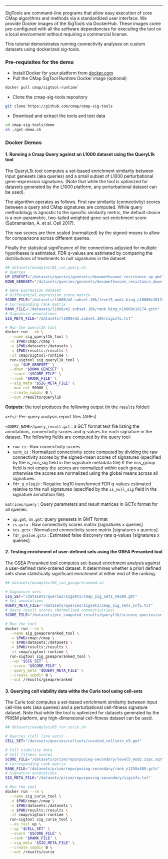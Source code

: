 ---

SigTools are command-line programs that allow easy execution of core CMap algorithms and methods via a standardized user interface. We provide Docker images of the SigTools via DockerHub. These images come pre-configured with all the software dependencies for executing the tool on a local environment without requiring a commercial license.

This tutorial demonstrates running connectivity analyses on custom datasets using dockerized sig-tools.


### Pre-requisites for the demo
* Install Docker for your platform from [docker.com](docker.com)
* Pull the CMap SigTool Runtime Docker image (optional)
```bash
docker pull cmap/sigtool-runtime`
```

* Clone the cmap-sig-tools repository
```bash
git clone https://github.com/cmap/cmap-sig-tools
```
* Download and extract the tools and test data
```bash
cd cmap-sig-tools/demo
sh ./get-demo.sh
```

### Docker Demos

#### 1. Running a Cmap Query against an L1000 dataset using the QueryL1k tool

The QueryL1k tool computes a set-based enrichment similarity between input genesets (aka 
queries) and a small subset of L1000 perturbational gene-expression signatures. 
(Note that while the tool is optimized for datasets generated by the L1000 platform, 
any perturbational dataset can be used).

The algorithm operates as follows. First raw similarity (connectivity) scores 
between a query and CMap signatures are computed. While query methodology is 
agnostic to the specific similarity metric, the default choice is a non-parametric, two-tailed weighted gene-set enrichment score (Subramanian, A. et al. Cell 2017).
 
The raw scores are then scaled (normalized) by the signed-means to allow for 
comparisons across different queries.
 
Finally the statistical significance of the connections adjusted for multiple 
hypotheses is estimated. FDR q-values are estimated by comparing the 
distributions of treatments to null signatures in the dataset.

``` bash  linenums="1"
## datasets/examples/01_run_query.sh
# Queries
UP_GENESET="/datasets/queries/genesets/dexamethasone_resistance_up.gmt"
DOWN_GENESET="/datasets/queries/genesets/dexamethasone_resistance_down.gmt"

# Gene Expression Dataset
# Differential expression score matrix
SCORE_FILE="/datasets/l1000/m2.subset.10k/level5_modz.bing_n10000x10174.gctx"
# Corresponding rank matrix
RANK_FILE="/datasets/l1000/m2.subset.10k/rank.bing_n10000x10174.gctx"
# Signature annotations
SIG_META_FILE="/datasets/l1000/m2.subset.10k/siginfo.txt"

# Run the queryl1k tool
docker run --rm \
  --name sig_queryl1k_tool \
  -v $PWD/cmap:/cmap \
  -v $PWD/datasets:/datasets \
  -v $PWD/results:/results \
  -it cmap/sigtool-runtime \
  run-sigtool sig_queryl1k_tool \
  --up "$UP_GENESET" \
  --down "$DOWN_GENESET" \
  --score "$SCORE_FILE" \
  --rank "$RANK_FILE" \
  --sig_meta "$SIG_META_FILE" \
  --max_col 50000 \
  --create_subdir 0 \
  --out /results/queryl1k
``` 
 
**Outputs:** the tool produces the following output (in the `results` folder)
 
`arfs/`: Per-query analysis report files (ARFs)
 
`<QUERY_NAME>/query_result.gct` : a GCT format text file listing the annotations, 
connectivity scores and q-values for each signature in the dataset. The 
following fields are computed by the query tool:
 
- `raw_cs` : Raw connectivity scores
- `norm_cs` : Normalized connectivity score computed by dividing the raw 
connectivity scores by the signed-mean scores of signatures (specified by the 
is_ncs_sig field in the signature metadata file) If the ncs_group field is not 
empty the scores are normalized within each group, otherwise the scores are 
normalized using the global means across all signatures.
- `fdr_q_nlog10` : Negative log10 transformed FDR q-values estimated relative to 
the null signatures (specified by the `is_null_sig` field in the signature 
annotation file).
 
`matrices/query` : Query parameters and result matrices in GCTx format for all 
queries:
 
- `up.gmt`, `dn.gmt`: query genesets in GMT format
- `cs.gctx` : Raw connectivity scores matrix [signatures x queries] 
- `ncs.gctx` : Normalized connectivity score matrix [signatures x queries]
- `fdr_qvalue.gctx` : Estimated false discovery rate q-values [signatures x 
queries]

#### 2. Testing enrichment of user-defined sets using the GSEA Preranked tool

The GSEA Preranked tool computes set-based enrichment analysis against a user-defined 
rank-ordered dataset.  It determines whether a priori defined sets show 
statistically significant enrichment at either end of the ranking.

``` bash linenums="1"
## datasets/examples/03_run_gseapreranked.sh

# Signature sets
SIG_SET="/datasets/queries/sigsets/cmap_sig_sets_n9380.gmt"
# Set annotations
QUERY_META_FILE="/datasets/queries/sigsets/cmap_sig_sets_info.txt"
# Query result scores (Normalized connectivities)
SCORE_FILE="/datasets/pre_computed_results/queryl1k/science_queries/arfs/DEX/query_result.gct"

# Run the tool
docker run --rm \
  --name sig_gseapreranked_tool \
  -v $PWD/cmap:/cmap \
  -v $PWD/datasets:/datasets \
  -v $PWD/results:/results \
  -it cmap/sigtool-runtime \
  run-sigtool sig_gseapreranked_tool \
  --up "$SIG_SET" \
  --score "$SCORE_FILE" \
  --query_meta "$QUERY_META_FILE" \
  --create_subdir 0 \
  --out /results/gseapreranked

``` 

#### 3. Querying cell viability data withe the Curie tool using cell-sets
The Curie tool computes a set-based enrichment similarity between input cell-line 
sets (aka queries) and a perturbational cell-fitness signature dataset. Note that while 
the tool is optimized for datasets generated by the PRISM platform, any high-dimensional
cell-fitness dataset can be used.

``` bash linenums="1"
## datasets/examples/03_run_curie.sh

# Queries (Cell line sets)
CELL_SET="/datasets/queries/cellsets/curated_cellsets_n5.gmt"

# Cell viability data
# Cell fitness scores
SCORE_FILE="/datasets/prism/repurposing-secondary/level5_modz.zspc.sqrtaud_n1258x489.gctx"
# Corresponding rank matrix
RANK_FILE="/datasets/prism/repurposing-secondary/rank_n1258x489.gctx"
# Signature annotations
SIG_META_FILE="/datasets/prism/repurposing-secondary/siginfo.txt"

# Run the tool
docker run --rm \
  --name sig_curie_tool \
  -v $PWD/cmap:/cmap \
  -v $PWD/datasets:/datasets \
  -v $PWD/results:/results \
  -it cmap/sigtool-runtime \
  run-sigtool sig_curie_tool \
  --es_tail up \
  --up "$CELL_SET" \
  --score "$SCORE_FILE" \
  --rank "$RANK_FILE" \
  --sig_meta "$SIG_META_FILE" \
  --create_subdir 0 \
  --out /results/curie

``` 



